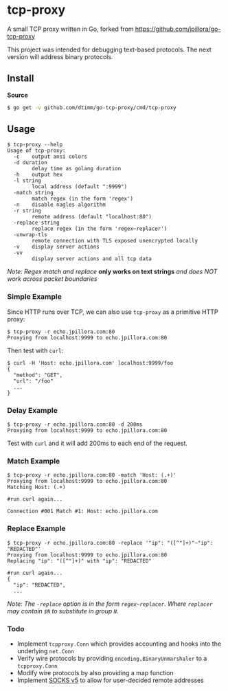 # tcp-proxy

A small TCP proxy written in Go, forked from https://github.com/jpillora/go-tcp-proxy

This project was intended for debugging text-based protocols. The next version will address binary protocols.

## Install

**Source**

``` sh
$ go get -v github.com/dtimm/go-tcp-proxy/cmd/tcp-proxy
```

## Usage

```
$ tcp-proxy --help
Usage of tcp-proxy:
  -c    output ansi colors
  -d duration
        delay time as golang duration
  -h    output hex
  -l string
        local address (default ":9999")
  -match string
        match regex (in the form 'regex')
  -n    disable nagles algorithm
  -r string
        remote address (default "localhost:80")
  -replace string
        replace regex (in the form 'regex~replacer')
  -unwrap-tls
        remote connection with TLS exposed unencrypted locally
  -v    display server actions
  -vv
        display server actions and all tcp data
```

*Note: Regex match and replace*
**only works on text strings**
*and does NOT work across packet boundaries*

### Simple Example

Since HTTP runs over TCP, we can also use `tcp-proxy` as a primitive HTTP proxy:

```
$ tcp-proxy -r echo.jpillora.com:80
Proxying from localhost:9999 to echo.jpillora.com:80
```

Then test with `curl`:

```
$ curl -H 'Host: echo.jpillora.com' localhost:9999/foo
{
  "method": "GET",
  "url": "/foo"
  ...
}
```

### Delay Example

```
$ tcp-proxy -r echo.jpillora.com:80 -d 200ms
Proxying from localhost:9999 to echo.jpillora.com:80
```

Test with `curl` and it will add 200ms to each end of the request.

### Match Example

```
$ tcp-proxy -r echo.jpillora.com:80 -match 'Host: (.+)'
Proxying from localhost:9999 to echo.jpillora.com:80
Matching Host: (.+)

#run curl again...

Connection #001 Match #1: Host: echo.jpillora.com
```

### Replace Example

```
$ tcp-proxy -r echo.jpillora.com:80 -replace '"ip": "([^"]+)"~"ip": "REDACTED"'
Proxying from localhost:9999 to echo.jpillora.com:80
Replacing "ip": "([^"]+)" with "ip": "REDACTED"
```

```
#run curl again...
{
  "ip": "REDACTED",
  ...
```

*Note: The `-replace` option is in the form `regex~replacer`. Where `replacer` may contain `$N` to substitute in group `N`.*

### Todo

* Implement `tcpproxy.Conn` which provides accounting and hooks into the underlying `net.Conn`
* Verify wire protocols by providing `encoding.BinaryUnmarshaler` to a `tcpproxy.Conn`
* Modify wire protocols by also providing a map function
* Implement [SOCKS v5](https://www.ietf.org/rfc/rfc1928.txt) to allow for user-decided remote addresses